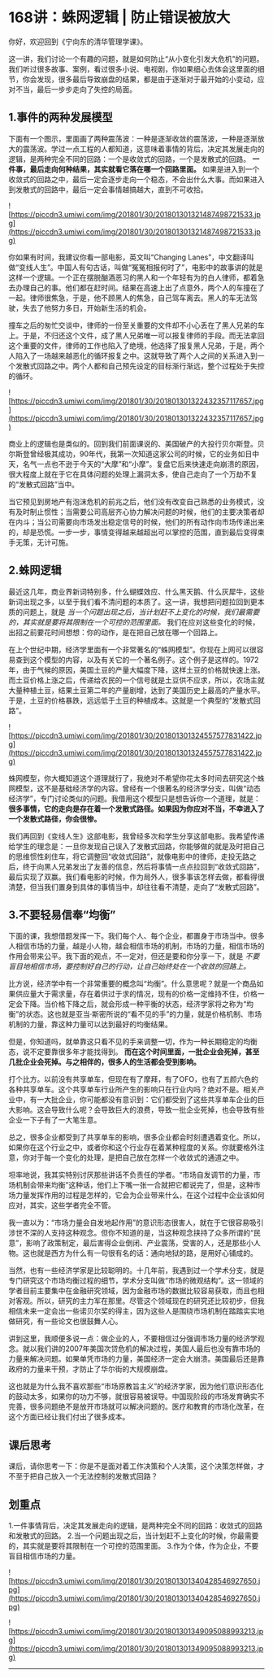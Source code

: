 # 168讲：蛛网逻辑 | 防止错误被放大

你好，欢迎回到《宁向东的清华管理学课》。

这一讲，我们讨论一个有趣的问题，就是如何防止“从小变化引发大危机”的问题。我们听过很多故事、案例，看过很多小说、电视剧，你如果细心去体会这里面的细节，你会发现，很多最后导致崩盘的结果，都是由于逐渐对于最开始的小变动，应对不当，最后一步步走向了失控的局面。

## 1.事件的两种发展模型

下面有一个图示，里面画了两种震荡波：一种是逐渐收敛的震荡波，一种是逐渐放大的震荡波。学过一点工程的人都知道，这意味着事情的背后，决定其发展走向的逻辑，是两种完全不同的回路：一个是收敛式的回路，一个是发散式的回路。 **一件事，最后走向何种结果，其实就看它落在哪一个回路里面。** 如果是进入到一个收敛式的回路之中，最后一定会逐步走向一个稳态，不会出什么大事。而如果进入到发散式的回路中，最后一定会事情越搞越大，直到不可收拾。

![https://piccdn3.umiwi.com/img/201801/30/201801301321487498721533.jpg](https://piccdn3.umiwi.com/img/201801/30/201801301321487498721533.jpg)

你如果有时间，我建议你看一部电影，英文叫“Changing Lanes”，中文翻译叫做“变线人生”。中国人有句古话，叫做“冤冤相报何时了”，电影中的故事讲的就是这样一个逻辑。一个正在摆脱酗酒恶习的黑人和一个年轻有为的白人律师，都着急去办理自己的事。他们都在赶时间。结果在高速上出了点意外，两个人的车撞在了一起。律师很焦急，于是，他不顾黑人的焦急，自己驾车离去。黑人的车无法驾驶，失去了他努力多日，开始新生活的机会。

撞车之后的匆忙交谈中，律师的一份至关重要的文件却不小心丢在了黑人兄弟的车上。于是，不归还这个文件，成了黑人兄弟唯一可以报复律师的手段。而无法拿回这个重要的文件，律师的工作也陷入了绝境，他选择了报复黑人兄弟，于是，两个人陷入了一场越来越恶化的循环报复之中。这就导致了两个人之间的关系进入到一个发散式回路之中。两个人都和自己预先设定的目标渐行渐远，整个过程处于失控的循环。

![https://piccdn3.umiwi.com/img/201801/30/201801301322432357117657.jpg](https://piccdn3.umiwi.com/img/201801/30/201801301322432357117657.jpg)

商业上的逻辑也是类似的。回到我们前面课说的、美国破产的大投行贝尔斯登。贝尔斯登曾经极其成功，90年代，我第一次知道这家公司的时候，它的业务如日中天，名气一点也不逊于今天的“大摩”和“小摩”。复盘它后来快速走向崩溃的原因，很大程度上就在于它在具体问题的处理上漏洞太多，使自己走向了一个万劫不复的“发散式回路”当中。

当它预见到房地产有泡沫危机的前兆之后，他们没有改变自己熟悉的业务模式，没有及时制止惯性；当需要公司高层齐心协力解决问题的时候，他们的主要决策者却在内斗；当公司需要向市场发出稳定信号的时候，他们的所有动作向市场传递出来的，却是恐慌。一步一步，事情变得越来越超出可以掌控的范围，直到最后变得束手无策，无计可施。

## 2.蛛网逻辑

最近这几年，商业界新词特别多，什么蝴蝶效应、什么黑天鹅、什么灰犀牛，这些新词出现之多，以至于我们看不清问题的本质了。这一讲，我想把问题拉回到更本质的问题上，就是 *当一个问题出现之后，当计划赶不上变化的时候，我们最需要的，其实就是要将其限制在一个可控的范围里面。* 我们在应对这些变化的时候，出招之前要花时间想想：你的动作，是在把自己放在哪一个回路上。

在上个世纪中期，经济学里面有一个非常著名的“蛛网模型”。你现在上网可以很容易查到这个模型的内容，以及有关它的一个著名例子。这个例子是这样的。1972年，由于气候的原因，美国土豆的产量大幅度下降，这样土豆的价格就快速上涨。而土豆价格上涨之后，传递给农民的一个信号就是土豆供不应求，所以，农场主就大量种植土豆，结果土豆第二年的产量剧增，达到了美国历史上最高的产量水平。于是，土豆的价格暴跌，远远低于土豆的种植成本。这就是一个典型的“发散式回路”。

![https://piccdn3.umiwi.com/img/201801/30/201801301324557577831422.jpg](https://piccdn3.umiwi.com/img/201801/30/201801301324557577831422.jpg)

蛛网模型，你大概知道这个道理就行了，我绝对不希望你花太多时间去研究这个蛛网模型，这不是基础经济学的内容。曾经有一个很著名的经济学分支，叫做“动态经济学”，专门讨论类似的问题。我借用这个模型只是想告诉你一个道理，就是： **很多事情，它的走向是存在着一个发散式路径。如果因为你应对不当，不幸进入了一个发散式路径，你会很惨。**

我们再回到《变线人生》这部电影，我曾经多次和学生分享这部电影。我希望传递给学生的理念是：一旦你发现自己误入了发散式回路，你能够做的就是及时把自己的思维惯性刹住车，将它调整回“收敛式回路”，就像电影中的律师，走投无路之后，终于向黑人兄弟发出了友善的信息，然后将事情一点点拉回到“收敛式回路”，最后实现了双赢。我们看电影的时候，作为局外人，很多事该怎样去做，都看得很清楚，但当我们置身到具体的事情当中，却往往看不清楚，走向了“发散式回路”。

## 3.不要轻易信奉“均衡”

下面的课，我想借题发挥一下。我们每个人、每个企业，都置身于市场当中。很多人相信市场的力量，越是小人物，越会相信市场的机制，市场的力量，相信市场的作用会带来公平。我下面的观点，不一定对，但还是要和你分享一下，就是 *不要盲目地相信市场，要控制好自己的行动，让自己始终处在一个收敛的回路上。*

比方说，经济学中有一个非常重要的概念叫“均衡”。什么意思呢？就是一个商品如果供应量大于需求量，存在着供过于求的情况，现有的价格一定维持不住，价格一定会下降。当价格下降之后，就会形成一种平衡的状态，经济学家将之称为“均衡”的状态。这也就是亚当·斯密所说的“看不见的手”的力量，就是价格机制、市场机制的力量，靠这种力量可以达到最好的均衡结果。

但是，你知道吗，就单靠这只看不见的手来调整一切，作为一种长期稳定的均衡态，说不定要靠很多年才能找得到。 **而在这个时间里面，一批企业会死掉，甚至几批企业会死掉。与之相伴的，很多人的生活都会受到影响。**

打个比方。以前没有共享单车，但现在有了摩拜，有了OFO，也有了五颜六色的各种共享单车。这个共享单车行业所产生的影响只在行业内吗？绝对不是。相关产业中，有一大批企业，你可能都没有意识到：它们都受到了这些共享单车企业的巨大影响。这会导致什么呢？会导致巨大的浪费，导致一批企业死掉，也会导致有些企业一下子有了一大笔生意。

总之，很多企业都受到了共享单车的影响，很多企业都会时刻遭遇着变化。所以，如果你在这个行业之中，或者你和这个行业存在着某种程度的关系。你就要格外注意，你对于每一个变化的处理，是把自己放在怎样一个收敛式的通道之中。

坦率地说，我其实特别讨厌那些讲话不负责任的学者。“市场自发调节的力量，市场机制会带来均衡”这种话，他们上下嘴一张一合就把它都说完了，但是，这种市场力量发挥作用的过程是怎样的，它会为企业带来什么，在这个过程中企业该如何应对，其实，这些学者完全不管。

我一直以为：“市场力量会自发地起作用”的意识形态很害人，就在于它很容易吸引涉世不深的人支持这种观念。但你不知道的是，当这种观念挟持了众多所谓的“民意”，影响了政策制定，最后害得企业倒闭、产业震荡，受害的人，还是那些小人物。这也就是西方为什么有一句很有名的话：通向地狱的路，是用好心铺成的。

当然，也有一些经济学家是比较聪明的。十几年前，我遇到过一个学术分支，就是专门研究这个市场均衡过程的细节，学术分支叫做“市场的微观结构”。这一领域的学者目前主要集中在金融研究领域，因为金融市场的数据比较容易获取，而且也相对客观。所以，研究的主力军在那里。尽管这个领域现在的研究还比较初步，但我相信未来一定会出一些诺贝尔奖的得主，因为这些人是围绕市场机制在踏踏实实地做研究，有一些论文也很鼓舞人心。

讲到这里，我顺便多说一点：做企业的人，不要相信过分强调市场力量的经济学观念。就以我们讲的2007年美国次贷危机的解决过程，美国人最后也没有靠市场的力量来解决问题。如果单凭市场的力量，美国经济一定会大崩溃。美国最后还是靠政府的力量来干预，才防止了华尔街的大规模崩盘。

这也就是为什么我不喜欢那些“市场原教旨主义”的经济学家，因为他们意识形态化的鼓动太多，如果你的功力不够，就很容易被误导。中国现阶段的市场发育确实不完善，很多问题绝不是放开市场就可以解决问题的。医疗和教育的市场化改革，在这个方面已经让我们付出了很多成本。

## 课后思考

课后，请你思考一下：你是不是面对着工作决策和个人决策，这个决策怎样做，才不至于把自己放入一个无法控制的发散式回路？

## 划重点

1.一件事情背后，决定其发展走向的逻辑，是两种完全不同的回路：收敛式的回路和发散式的回路。
2.当一个问题出现之后，当计划赶不上变化的时候，你最需要的，其实就是要将其限制在一个可控的范围里面。
3.作为个体，作为企业，不要盲目相信市场的力量。

![https://piccdn3.umiwi.com/img/201801/30/201801301340428546927650.jpg](https://piccdn3.umiwi.com/img/201801/30/201801301340428546927650.jpg)

![https://piccdn3.umiwi.com/img/201801/30/201801301349095088993213.jpg](https://piccdn3.umiwi.com/img/201801/30/201801301349095088993213.jpg)

---
